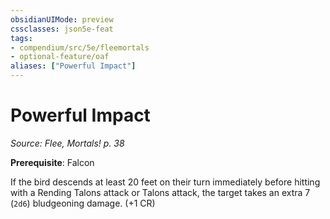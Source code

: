 ```yaml
---
obsidianUIMode: preview
cssclasses: json5e-feat
tags:
- compendium/src/5e/fleemortals
- optional-feature/oaf
aliases: ["Powerful Impact"]
---
```

# Powerful Impact
*Source: Flee, Mortals! p. 38*  

**Prerequisite**: Falcon

If the bird descends at least 20 feet on their turn immediately before hitting with a Rending Talons attack or Talons attack, the target takes an extra 7 (`2d6`) bludgeoning damage. (+1 CR)